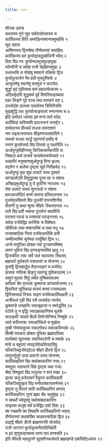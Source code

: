 ```yaml
---
title: ०२१

---
```

शौनक उवाच  
कथयस्व मुने सूत सर्वमासोत्तमस्य च  
कार्तिकस्य विधिं सम्यङ्नियमान्वक्तुमर्हसि १  
सूत उवाच  
आश्विनस्य द्विजश्रेष्ठ पौर्णमास्यां समाहितः  
कार्तिकस्य व्रतं कुर्याद्यावदुद्बोधिनी भवेत् २  
दिवा विप्र नरः कुर्यान्मलमूत्रमुदङ्मुखः  
भवेन्मौनी च सर्वज्ञ रात्रौ चेद्दक्षिणामुखः ३  
पथ्यम्भसि च गोष्ठेषु श्मशाने वल्मिके द्विज  
कुर्यादुत्सर्जनं नैव व्रती मूत्रपुरीषयोः ४  
अत्युत्तमेषु स्थानेषु मलमूत्रं न कारयेत्  
शुद्धां मृदं गृहीत्वाथ वामं प्रक्षालयेत्करम् ५  
अद्भिर्मृदापि शुद्ध्यर्थं पूर्वं विंशतिसङ्ख्यया  
एका लिङ्गे गुदे पञ्च तथा वामकरे दश ६  
उभयोर्दश दातव्या पादयोश्च त्रिभिस्त्रिभिः  
मुखशुद्धिं ततः कुर्य्यात्सङ्कल्पं स्नपनस्य च ७  
हृदि दामोदरं ध्यात्वा इमं मन्त्रं ततो वदेत्  
कार्तिकेहं करिष्यामि प्रातःस्नानं जनार्द्दन ८  
दामोदरस्य प्रीत्यर्थं राधया पापनाशनं  
नमः पङ्कजनाभाय श्रीकृष्णजलशायिने ९  
नमस्ते राधया सार्द्धं गृहाणार्घं प्रसीद मे  
स्नानं कुर्य्यात्ततो विप्र तिलकं तु यथाविधि १०  
ऊर्ध्वपुण्ड्रविहीनस्तु किञ्चित्कर्मकरोति यः  
निष्फलं कर्म तत्सर्वं सत्यमेतन्मयोच्यते ११  
यच्छरीरं मनुष्याणामूर्ध्वपुण्ड्रं विना कृतम्  
तद्दर्शनं न कर्तव्यं दृष्ट्वा सूर्यं निरीक्षयेत् १२  
ऊर्ध्वपुण्ड्रं मृदा शुभ्रं ललाटे यस्य दृश्यते  
चाण्डालोऽपि विशुद्धात्मा पूज्य एव न संशयः  
अच्छिद्रमूर्ध्वपुण्ड्रं तु ये कुर्वन्ति नराधमाः १३  
तेषां ललाटे सततं शुनःपादो न संशयः  
प्रातःकालोदितं कर्म्म समाप्य हरिवल्लभाम् १४  
पूजयेद्भक्तितो विप्र तुलसीं पापनाशिनीम्  
पौराणीं तु कथां श्रुत्वा श्रीहरेः स्थिरमानसः १५  
ततो विप्रं व्रती भक्त्या पूजयेत्तं यथाविधि  
परासनं परान्नं च परशय्यां पराङ्गनाम् १६  
सर्वदा वर्जयेद्विप्र कार्त्तिके च विशेषतः  
सौवीरकं तथा माषानामिषं च तथा मधु १७  
राजमाषादिकं नित्यं वर्जयेत्कार्तिके व्रती  
जम्बीरमामिषं चूर्णमन्नं पर्य्युषितं द्विज १८  
धान्ये मसूरिका प्रोक्ता गवां दुग्धमनामिषम्  
लवणं भूमिजं विप्र प्राण्यङ्गमामिषं खलु १९  
द्विजक्रीता रसाः सर्वे जलं चाल्पसरः स्थितम्  
ब्रह्मचर्यं तुर्यकाले पत्रावल्यां च भोजनम् २०  
कुर्याद्वै द्विजशार्दूल तैलाभ्यङ्गं च वर्जयेत्  
छत्राकं नालिकं हिङ्गुं पलाण्डुं पूतिकादलम् २१  
लशुनं मूलकं शिग्रुं तथैव तुम्बिकाफलम्  
कपित्थं चैव वृन्ताकं कूष्माण्डं कांस्यभोजनम् २२  
द्विपाचितं सूतिकान्नं मत्स्यं शय्यां रजस्वलाम्  
द्विस्त्रिश्चान्नं स्त्रियः सङ्गं वर्जयेत्कार्तिकव्रती २३  
धात्रीफलं गृही विप्र रवौ तत्सर्वदा त्यजेत्  
कूष्माण्डे धनहानिः स्यात्बृहत्यां न स्मरेद्धरिम् २४  
पटोले तु न वृद्धिः स्याद्बलहानिश्च मूलके  
कलङ्की जायते बिल्वे तिर्यग्योनिश्च निम्बुके २५  
ताले शरीरनाशः स्यान्नारिकेले च मूर्खता  
तुम्बी गोमांसतुल्या स्याद्गोवधं स्यात्कलिन्दके २६  
शिम्बी पापकरा प्रोक्ता पूतिका ब्रह्मघातिका  
वार्ताक्यां सुतनाशः स्याच्चिररोगी च माषके २७  
मांसे च बहुपापं स्याद्वर्जयेत्प्रतिपदादिषु  
यत्किञ्चिद्वर्जयेद्योऽन्नं श्रीहरे प्रीतये द्विज २८  
तत्पुनर्भूसुरे दत्वा व्रतान्ते तस्य भोजनम्  
कार्तिकव्रतिनं विप्र यथोक्तकारिणं नरम् २९  
यमदूताः पलायन्ते सिंहं दृष्ट्वा यथा गजाः  
श्रेष्ठं विष्णुव्रतं विप्र तत्तुल्या न शतं मखाः ३०  
कृत्वा क्रतुं व्रजेत्स्वर्गं वैकुण्ठं कार्तिकव्रती  
यत्किञ्चिद्दुष्कृतं विप्र मनोवाक्कायकर्मजम् ३१  
दृष्ट्वा तु विलयं याति कार्तिकव्रतिनं क्षणात्  
कार्त्तिकव्रतिनः पुण्यं ब्रह्मा चैव चतुर्मुखः ३२  
न समर्थो भवेद्वक्तुं यथोक्तव्रतकारिणः  
यत्कृत्वा कलुषं सर्वं व्रजेद्विप्र दशो दिशः ३३  
क्व गच्छामि क्व तिष्ठामि कार्त्तिकव्रतिनो भयात्  
पौर्णमास्यां यथाशक्ति चान्नवस्त्रादिकं द्विज ३४  
दद्याद्वै श्रीहरेः प्रीत्यै ब्राह्मणानपि भोजयेत्  
रात्रौ जागरणं कुर्यान्नृत्यगीतादिभिर्व्रती  
य इदं शृणुयाद्भक्त्या तस्य पापं प्रणश्यति ३५  
इति श्रीपाद्मे महापुराणे सूतशौनकसंवादे ब्रह्मखण्डे एकविंशोऽध्यायः २१
